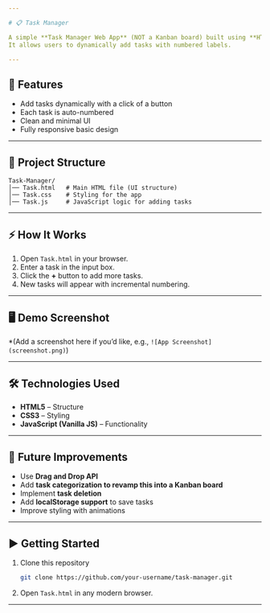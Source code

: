 ```yaml
---

# 📋 Task Manager

A simple **Task Manager Web App** (NOT a Kanban board) built using **HTML, CSS, and JavaScript**.
It allows users to dynamically add tasks with numbered labels.

---
```


## 🚀 Features

* Add tasks dynamically with a click of a button
* Each task is auto-numbered
* Clean and minimal UI
* Fully responsive basic design

---

## 📂 Project Structure

```
Task-Manager/
│── Task.html   # Main HTML file (UI structure)
│── Task.css    # Styling for the app
│── Task.js     # JavaScript logic for adding tasks
```

---

## ⚡ How It Works

1. Open `Task.html` in your browser.
2. Enter a task in the input box.
3. Click the **+** button to add more tasks.
4. New tasks will appear with incremental numbering.

---

## 🖥️ Demo Screenshot

\*(Add a screenshot here if you’d like, e.g., `![App Screenshot](screenshot.png)`)

---

## 🛠️ Technologies Used

* **HTML5** – Structure
* **CSS3** – Styling
* **JavaScript (Vanilla JS)** – Functionality

---

## 📌 Future Improvements

* Use **Drag and Drop API**
* Add **task categorization to revamp this into a Kanban board**
* Implement **task deletion**
* Add **localStorage support** to save tasks
* Improve styling with animations

---

## ▶️ Getting Started

1. Clone this repository

   ```bash
   git clone https://github.com/your-username/task-manager.git
   ```
2. Open `Task.html` in any modern browser.

---
